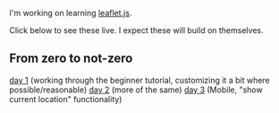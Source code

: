 I'm working on learning [leaflet.js](https://leafletjs.com/). 

Click below to see these live. I expect these will build on themselves.



## From zero to not-zero

[day 1](https://josh.works/leaflet_practice/01/index.html) (working through the beginner tutorial, customizing it a bit where possible/reasonable)
[day 2](https://josh.works/leaflet_practice/02/index.html) (more of the same)
[day 3](https://josh.works/leaflet_practice/03/index.html) (Mobile, "show current location" functionality)